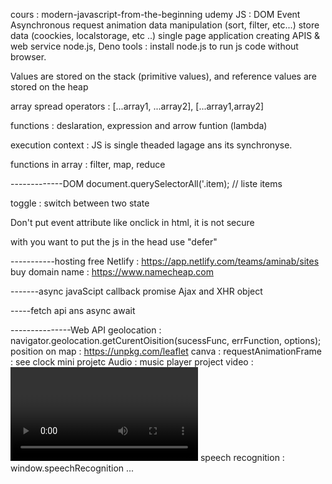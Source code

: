 cours : modern-javascript-from-the-beginning udemy
JS :
    DOM
    Event
    Asynchronous request
    animation 
    data manipulation (sort, filter, etc...)
    store data (coockies, localstorage, etc ..)
    single page application
    creating APIS & web service node.js, Deno
tools : 
    install node.js to run js code without browser.


Values are stored on the stack (primitive values), and reference values are stored on the heap


array spread operators : [...array1, ...array2],  [...array1,array2]

functions : deslaration, expression and arrow funtion (lambda)

execution context : JS is single theaded lagage ans its synchronyse. 

functions in array : filter, map, reduce

-------------DOM
document.querySelectorAll('.item); // liste items 

toggle : switch between two state

Don't put event attribute like onclick in html, it is not secure

with  you want to put the js in the head use "defer"

-----------hosting free
Netlify : https://app.netlify.com/teams/aminab/sites
buy domain name : https://www.namecheap.com


-------async javaScipt
callback
promise
Ajax and XHR object

-----fetch api ans async await


---------------Web API 
geolocation : navigator.geolocation.getCurentOisition(sucessFunc, errFunction, options);
position on map : https://unpkg.com/leaflet
canva : <canva></canva>
requestAnimationFrame : see clock mini projetc
Audio : music player project <audio></audio>
video : <video></video>
speech recognition : window.speechRecognition ...
